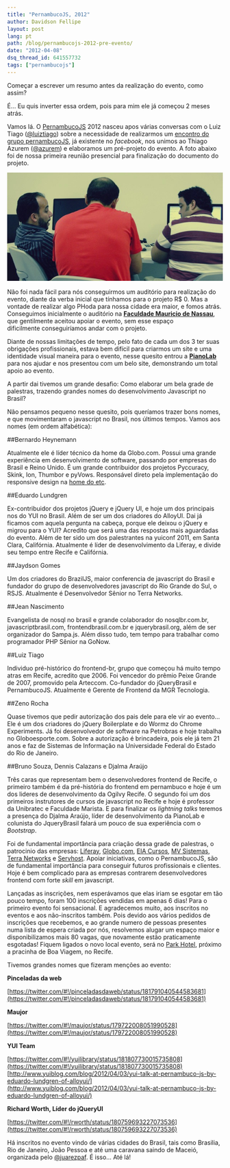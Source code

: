 ```yaml
---
title: "PernambucoJS, 2012"
author: Davidson Fellipe
layout: post
lang: pt
path: /blog/pernambucojs-2012-pre-evento/
date: "2012-04-08"
dsq_thread_id: 641557732
tags: ["pernambucojs"]
---
```


Começar a escrever um resumo antes da realização do evento, como assim?

É… Eu quis inverter essa ordem, pois para mim ele já começou 2 meses atrás.

Vamos lá. O [PernambucoJS][1] 2012 nasceu apos várias conversas com o Luiz Tiago ([@luiztiago][2]) sobre a necessidade de realizarmos um [encontro do grupo pernambucoJS][3], já existente no _facebook_, nos unimos ao Thiago Azurem ([@azurem][4]) e elaboramos um pré-projeto do evento. A foto abaixo foi de nossa primeira reunião presencial para finalização do documento do projeto.

[1]: http://pernambucojs.com
[2]: http://twitter.com/luiztiago
[3]: http://www.facebook.com/groups/pernambucojs/
[4]: http://twitter.com/azurem

![](./pejs.jpg)

Não foi nada fácil para nós conseguirmos um auditório para realização do evento, diante da verba inicial que tínhamos para o projeto R\$ 0. Mas a vontade de realizar algo PHoda para nossa cidade era maior, e fomos atrás. Conseguimos inicialmente o auditório na **[Faculdade Mauricio de Nassau][6]**, que gentilmente aceitou apoiar o evento, sem esse espaço dificilmente conseguiríamos andar com o projeto.

[6]: http://www.mauriciodenassau.edu.br/

Diante de nossas limitações de tempo, pelo fato de cada um dos 3 ter suas obrigações profissionais, estava bem difícil para criarmos um site e uma identidade visual maneira para o evento, nesse quesito entrou a **[PianoLab][7]** para nos ajudar e nos presentou com um belo site, demonstrando um total apoio ao evento.

[7]: http://www.pianolab.com.br

A partir dai tivemos um grande desafio: Como elaborar um bela grade de palestras, trazendo grandes nomes do desenvolvimento Javascript no Brasil?

Não pensamos pequeno nesse quesito, pois queríamos trazer bons nomes, e que movimentaram o javascript no Brasil, nos últimos tempos. Vamos aos nomes (em ordem alfabética):

##Bernardo Heynemann

Atualmente ele é líder técnico da home da Globo.com. Possui uma grande experiência em desenvolvimento de software, passando por empresas do Brasil e Reino Unido. É um grande contribuidor dos projetos Pyccuracy, Skink, Ion, Thumbor e pyVows. Responsável direto pela implementação do responsive design na [home do etc][8].

[8]: http://etc.globo.com

##Eduardo Lundgren

Ex-contribuidor dos projetos jQuery e jQuery UI, e hoje um dos principais nos do YUI no Brasil. Além de ser um dos criadores do AlloyUI. Dai já ficamos com aquela pergunta na cabeça, porque ele deixou o jQuery e migrou para o YUI? Acredito que será uma das respostas mais aguardadas do evento. Além de ter sido um dos palestrantes na yuiconf 2011, em Santa Clara, Califórnia. Atualmente é líder de desenvolvimento da Liferay, e divide seu tempo entre Recife e Califórnia.

##Jaydson Gomes

Um dos criadores do BrazilJS, maior conferencia de javascript do Brasil e fundador do grupo de desenvolvedores javascript do Rio Grande do Sul, o RSJS. Atualmente é Desenvolvedor Sênior no Terra Networks.

##Jean Nascimento

Evangelista de nosql no brasil e grande colaborador do nosqlbr.com.br, javascriptbrasil.com, frontendbrasil.com.br e jquerybrasil.org, além de ser organizador do Sampa.js. Além disso tudo, tem tempo para trabalhar como programador PHP Sênior na GoNow.

##Luiz Tiago

Individuo pré-histórico do frontend-br, grupo que começou há muito tempo atras em Recife, acredito que 2006. Foi vencedor do prêmio Peixe Grande de 2007, promovido pela Arteccom. Co-fundador do jQueryBrasil e PernambucoJS. Atualmente é Gerente de Frontend da MGR Tecnologia.

##Zeno Rocha

Quase tivemos que pedir autorização dos pais dele para ele vir ao evento… Ele é um dos criadores do jQuery Boilerplate e do Wormz do Chrome Experiments. Já foi desenvolvedor de software na Petrobras e hoje trabalha no Globoesporte.com. Sobre a autorização é brincadeira, pois ele já tem 21 anos e faz de Sistemas de Informação na Universidade Federal do Estado do Rio de Janeiro.

##Bruno Souza, Dennis Calazans e Djalma Araújo

Três caras que representam bem o desenvolvedores frontend de Recife, o primeiro também é da pré-história do frontend em pernambuco e hoje é um dos lideres de desenvolvimento da Ogilvy Recife. O segundo foi um dos primeiros instrutores de cursos de javascript no Recife e hoje é professor da Unibratec e Faculdade Marista. E para finalizar os _lightning talks_ teremos a presença do Djalma Araújo, líder de desenvolvimento da PianoLab e colunista do JqueryBrasil falará um pouco de sua experiência com o _Bootstrap_.

Foi de fundamental importância para criação dessa grade de palestras, o patrocinio das empresas: [Liferay][9], [Globo.com][10], [EIA Cursos][11], [MV Sistemas][12], [Terra Networks][13] e [Servhost][14]. Apoiar iniciativas, como o PernambucoJS, são de fundamental importância para conseguir futuros profissionais e clientes. Hoje é bem complicado para as empresas contrarem desenvolvedores frontend com forte *skill* em javascript.

[9]: http://www.liferay.com/
[10]: http://www.globo.com/
[11]: http://curso.eia.com.br/javascript.php
[12]: http://www.mv.com.br/mv/
[13]: http://www.terra.com.br/portal/
[14]: http://servhost.com.br/novo/

Lançadas as inscrições, nem esperávamos que elas iriam se esgotar em tão pouco tempo, foram 100 inscrições vendidas em apenas 6 dias! Para o primeiro evento foi sensacional. E agradecemos muito, aos inscritos no eventos e aos não-inscritos também. Pois devido aos vários pedidos de inscrições que recebemos, e ao grande numero de pessoas presentes numa lista de espera criada por nós, resolvemos alugar um espaço maior e disponibilizamos mais 80 vagas, que novamente estão praticamente esgotadas! Fiquem ligados o novo local evento, será no [Park Hotel][15], próximo a pracinha de Boa Viagem, no Recife.

[15]: http://www.park.com.br/

Tivemos grandes nomes que fizeram menções ao evento:

**Pinceladas da web**

[https://twitter.com/#!/pinceladasdaweb/status/181791040544583681](https://twitter.com/#!/pinceladasdaweb/status/181791040544583681)

**Maujor**

[https://twitter.com/#!/maujor/status/179722008051990528](https://twitter.com/#!/maujor/status/179722008051990528)

**YUI Team**

[https://twitter.com/#!/yuilibrary/status/181807730015735808](https://twitter.com/#!/yuilibrary/status/181807730015735808)
[http://www.yuiblog.com/blog/2012/04/03/yui-talk-at-pernambuco-js-by-eduardo-lundgren-of-alloyui/](http://www.yuiblog.com/blog/2012/04/03/yui-talk-at-pernambuco-js-by-eduardo-lundgren-of-alloyui/)

**Richard Worth, Líder do jQueryUI**

[https://twitter.com/#!/rworth/status/180759693227073536](https://twitter.com/#!/rworth/status/180759693227073536)

Há inscritos no evento vindo de várias cidades do Brasil, tais como Brasilia, Rio de Janeiro, João Pessoa e até uma caravana saindo de Maceió, organizada pelo [@juarezpaf][16]. É isso… Até lá!

[16]: https://twitter.com/#!/juarezpaf
